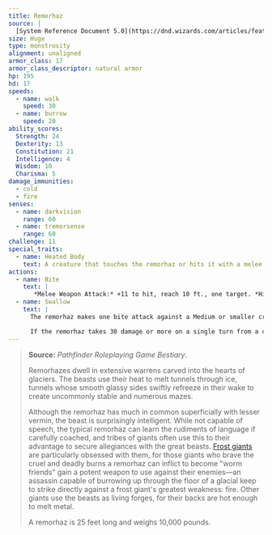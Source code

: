 ```yaml
---
title: Remorhaz
source: |
  [System Reference Document 5.0](https://dnd.wizards.com/articles/features/systems-reference-document-srd)
size: Huge
type: monstrosity
alignment: unaligned
armor_class: 17
armor_class_descriptor: natural armor
hp: 195
hd: 17
speeds:
  - name: walk
    speed: 30
  - name: burrow
    speed: 20
ability_scores:
  Strength: 24
  Dexterity: 13
  Constitution: 21
  Intelligence: 4
  Wisdom: 10
  Charisma: 5
damage_immunities:
  - cold
  - fire
senses:
  - name: darkvision
    range: 60
  - name: tremorsense
    range: 60
challenge: 11
special_traits:
  - name: Heated Body
    text: A creature that touches the remorhaz or hits it with a melee attack while within 5 feet of it takes 10 (3d6) fire damage.
actions:
  - name: Bite
    text: |
       *Melee Weapon Attack:* +11 to hit, reach 10 ft., one target. *Hit:* 40 (6d10 + 7) piercing damage plus 10 (3d6) fire damage. If the target is a creature, it is grappled (escape DC 17). Until this grapple ends, the target is restrained, and the remorhaz can't bite another target.
  - name: Swallow
    text: |
      The remorhaz makes one bite attack against a Medium or smaller creature it is grappling. If the attack hits, that creature takes the bite's damage and is swallowed, and the grapple ends. While swallowed, the creature is blinded and restrained, it has total cover against attacks and other effects outside the remorhaz, and it takes 21 (6d6) acid damage at the start of each of the remorhaz's turns.

      If the remorhaz takes 30 damage or more on a single turn from a creature inside it, the remorhaz must succeed on a DC 15 Constitution saving throw at the end of that turn or regurgitate all swallowed creatures, which fall prone in a space within 10 feet of the remorhaz. If the remorhaz dies, a swallowed creature is no longer restrained by it and can escape from the corpse using 15 feet of movement, exiting prone.
---
```


> **Source:** *Pathfinder Roleplaying Game Bestiary*.
>
> Remorhazes dwell in extensive warrens carved into the hearts of glaciers. The beasts use their heat to melt tunnels through ice, tunnels whose smooth glassy sides swiftly refreeze in their wake to create uncommonly stable and numerous mazes.
>
> Although the remorhaz has much in common superficially with lesser vermin, the beast is surprisingly intelligent. While not capable of speech, the typical remorhaz can learn the rudiments of language if carefully coached, and tribes of giants often use this to their advantage to secure allegiances with the great beasts. [Frost giants](/monsters/giant-frost/) are particularly obsessed with them, for those giants who brave the cruel and deadly burns a remorhaz can inflict to become "worm friends" gain a potent weapon to use against their enemies—an assassin capable of burrowing up through the floor of a glacial keep to strike directly against a frost giant's greatest weakness: fire. Other giants use the beasts as living forges, for their backs are hot enough to melt metal.
>
> A remorhaz is 25 feet long and weighs 10,000 pounds.
